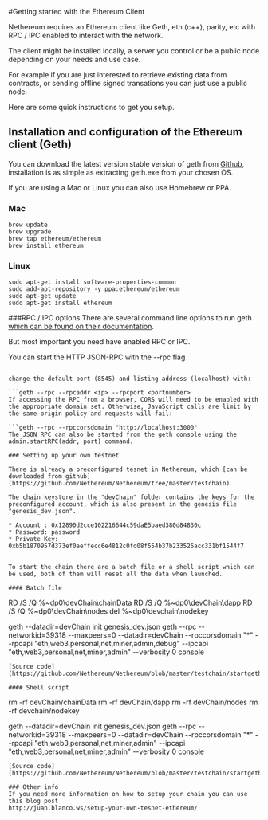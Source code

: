 #Getting started with the Ethereum Client

Nethereum requires an Ethereum client like Geth, eth (c++), parity, etc with RPC / IPC enabled to interact with the network.

The client might be installed locally, a server you control or be a public node depending on your needs and use case. 

For example if you are just interested to retrieve existing data from contracts, or sending offline signed transations you can just use a public node. 

Here are some quick instructions to get you setup.

## Installation and configuration of the Ethereum client (Geth)

You can download the latest version stable version of geth from [Github](https://github.com/ethereum/go-ethereum/releases), installation is  as simple as extracting geth.exe from your chosen OS.

If you are using a Mac or Linux you can also use Homebrew or PPA.

### Mac
```
brew update
brew upgrade
brew tap ethereum/ethereum
brew install ethereum
```

### Linux

```
sudo apt-get install software-properties-common
sudo add-apt-repository -y ppa:ethereum/ethereum
sudo apt-get update
sudo apt-get install ethereum
```

###RPC / IPC options 
There are several command line options to run geth [which can be found on their documentation](https://github.com/ethereum/go-ethereum/wiki/Command-Line-Options). 

But most important you need have enabled RPC or IPC.

You can start the HTTP JSON-RPC with the --rpc flag

```geth --rpc

change the default port (8545) and listing address (localhost) with:

```geth --rpc --rpcaddr <ip> --rpcport <portnumber>
If accessing the RPC from a browser, CORS will need to be enabled with the appropriate domain set. Otherwise, JavaScript calls are limit by the same-origin policy and requests will fail:

```geth --rpc --rpccorsdomain "http://localhost:3000"
The JSON RPC can also be started from the geth console using the admin.startRPC(addr, port) command.

### Setting up your own testnet

There is already a preconfigured tesnet in Nethereum, which [can be downloaded from github](https://github.com/Nethereum/Nethereum/tree/master/testchain)

The chain keystore in the "devChain" folder contains the keys for the preconfigured account, which is also present in the genesis file "genesis_dev.json".

* Account : 0x12890d2cce102216644c59daE5baed380d84830c
* Password: password 
* Private Key: 0xb5b1870957d373ef0eeffecc6e4812c0fd08f554b37b233526acc331bf1544f7


To start the chain there are a batch file or a shell script which can be used, both of them will reset all the data when launched.

#### Batch file
```
RD /S /Q %~dp0\devChain\chainData
RD /S /Q %~dp0\devChain\dapp
RD /S /Q %~dp0\devChain\nodes
del %~dp0\devchain\nodekey

geth  --datadir=devChain init genesis_dev.json
geth  --rpc --networkid=39318 --maxpeers=0 --datadir=devChain  --rpccorsdomain "*" --rpcapi "eth,web3,personal,net,miner,admin,debug" --ipcapi "eth,web3,personal,net,miner,admin" --verbosity 0 console  

```
[Source code](https://github.com/Nethereum/Nethereum/blob/master/testchain/startgeth.bat)

#### Shell script
```
rm -rf devChain/chainData
rm -rf devChain/dapp
rm -rf devChain/nodes
rm -rf devchain/nodekey

geth  --datadir=devChain init genesis_dev.json
geth  --rpc --networkid=39318 --maxpeers=0 --datadir=devChain  --rpccorsdomain "*" --rpcapi "eth,web3,personal,net,miner,admin" --ipcapi "eth,web3,personal,net,miner,admin" --verbosity 0 console  

```
[Source code](https://github.com/Nethereum/Nethereum/blob/master/testchain/startgeth.sh)

### Other info
If you need more information on how to setup your chain you can use this blog post
http://juan.blanco.ws/setup-your-own-tesnet-ethereum/ 
